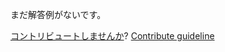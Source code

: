 
まだ解答例がないです。

[コントリビュートしませんか](https://github.com/BFEdev/BFE.dev-solutions/blob/main/problem/jest-assertion_ja.md)?  [Contribute guideline](https://github.com/BFEdev/BFE.dev-solutions#how-to-contribute)
